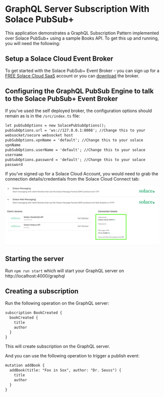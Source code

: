 # GraphQL Server Subscription With Solace PubSub+

This application demonstrates a GraphQL Subscription Pattern implemented over Solace PubSub+ using a sample Books API. To get this up and running, you will need the following:

## Setup a Solace Cloud Event Broker

To get started with the Solace PubSub+ Event Broker - you can sign up for a [FREE Solace Cloud SaaS](https://console.solace.cloud/login/new-account) account or you can [download](https://solace.com/products/event-broker/software/getting-started/) the broker.

## Configuring the GraphQL PubSub Engine to talk to the Solace PubSub+ Event Broker

If you've used the self deployed broker, the configuration options should remain as is in the `/src/index.ts` file:

```
let pubSubOptions = new SolacePubSubOptions();
pubSubOptions.url = 'ws://127.0.0.1:8008'; //Change this to your websocket/secure websocket host
pubSubOptions.vpnName = 'default'; //Change this to your solace vpnName
pubSubOptions.userName = 'default'; //Change this to your solace username
pubSubOptions.password = 'default'; //Change this to your solace password
```


If you've signed up for a Solace Cloud Account, you would need to grab the connection details/credentials from the Solace Cloud Connect tab:

![SolaceCloudConnectionDetails](solace-ws-connection-example.png)

## Starting the server

Run `npm run start` which will start your GraphQL server on http://localhost:4000/graphql


## Creating a subscription

Run the following operation on the GraphQL server:

```
subscription BookCreated {
  bookCreated {
    title
    author
  }
}
```

This will create subscription on the GraphQL server.

And you can use the following operation to trigger a publish event:

```
mutation addBook {
  addBook(title: "Fox in Sox", author: "Dr. Seuss") {
    title
    author 
  }
}
```